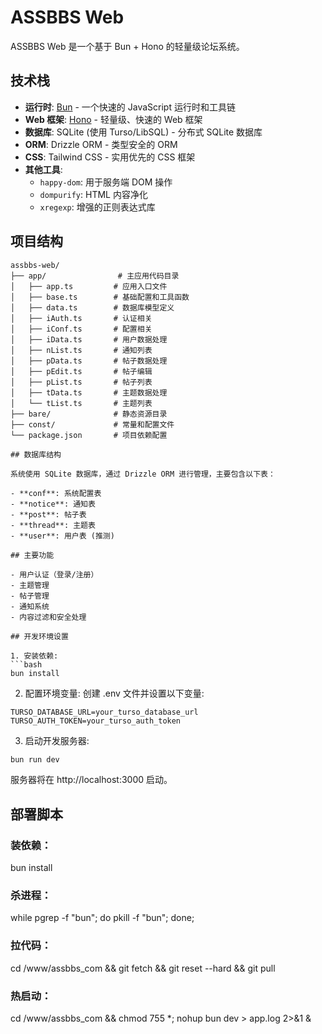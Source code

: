 # ASSBBS Web

ASSBBS Web 是一个基于 Bun + Hono 的轻量级论坛系统。

## 技术栈

- **运行时**: [Bun](https://bun.sh/) - 一个快速的 JavaScript 运行时和工具链
- **Web 框架**: [Hono](https://hono.dev/) - 轻量级、快速的 Web 框架
- **数据库**: SQLite (使用 Turso/LibSQL) - 分布式 SQLite 数据库
- **ORM**: Drizzle ORM - 类型安全的 ORM
- **CSS**: Tailwind CSS - 实用优先的 CSS 框架
- **其他工具**:
  - `happy-dom`: 用于服务端 DOM 操作
  - `dompurify`: HTML 内容净化
  - `xregexp`: 增强的正则表达式库

## 项目结构

```
assbbs-web/
├── app/                # 主应用代码目录
│   ├── app.ts         # 应用入口文件
│   ├── base.ts        # 基础配置和工具函数
│   ├── data.ts        # 数据库模型定义
│   ├── iAuth.ts       # 认证相关
│   ├── iConf.ts       # 配置相关
│   ├── iData.ts       # 用户数据处理
│   ├── nList.ts       # 通知列表
│   ├── pData.ts       # 帖子数据处理
│   ├── pEdit.ts       # 帖子编辑
│   ├── pList.ts       # 帖子列表
│   ├── tData.ts       # 主题数据处理
│   └── tList.ts       # 主题列表
├── bare/              # 静态资源目录
├── const/             # 常量和配置文件
└── package.json       # 项目依赖配置

## 数据库结构

系统使用 SQLite 数据库，通过 Drizzle ORM 进行管理，主要包含以下表：

- **conf**: 系统配置表
- **notice**: 通知表
- **post**: 帖子表
- **thread**: 主题表
- **user**: 用户表 (推测)

## 主要功能

- 用户认证（登录/注册）
- 主题管理
- 帖子管理
- 通知系统
- 内容过滤和安全处理

## 开发环境设置

1. 安装依赖:
```bash
bun install
```

2. 配置环境变量:
创建 .env 文件并设置以下变量:
```
TURSO_DATABASE_URL=your_turso_database_url
TURSO_AUTH_TOKEN=your_turso_auth_token
```

3. 启动开发服务器:
```bash
bun run dev
```

服务器将在 http://localhost:3000 启动。

## 部署脚本

### 装依赖：
bun install

### 杀进程：
while pgrep -f "bun"; do pkill -f "bun"; done;

### 拉代码：
cd /www/assbbs_com && git fetch && git reset --hard && git pull

### 热启动：
cd /www/assbbs_com && chmod 755 *; nohup bun dev > app.log 2>&1 &
